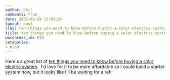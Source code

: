 ```yaml
---
author: phil
comments: true
date: 2007-06-29 13:03:24
layout: post
slug: ten-things-you-need-to-know-before-buying-a-solar-electric-system
title: ten things you need to know before buying a solar electric system
wordpress_id: 554
categories:
- blah
---
```


Here's a great list of [ten things you need to know before buying a solar electric system](http://www.organicpicks.com/php2/solar_system.php).  I'd love for it to be more affordable so I could build a starter system now, but it looks like I'll be waiting for a refi.
